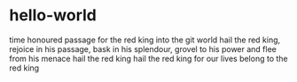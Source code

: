 # hello-world
time honoured passage for the red king into the git world
hail the red king, rejoice in his passage, bask in his splendour, grovel to his power and flee from his menace 
hail the red king
hail the red king
for our lives belong to the red king  
